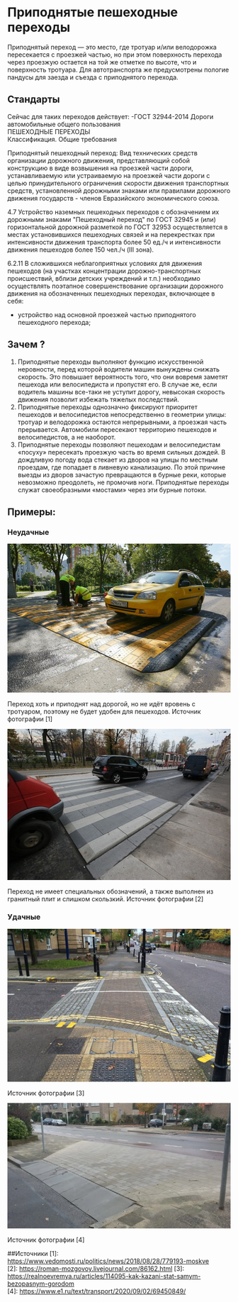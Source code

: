 # Приподнятые пешеходные переходы

Приподнятый переход — это место, где тротуар и/или велодорожка пересекается с проезжей частью, но при этом поверхность перехода через проезжую остается на той же отметке по высоте, что и поверхность тротуара. Для автотранспорта же предусмотрены пологие пандусы для заезда и съезда с приподнятого перехода.

## Стандарты

Сейчас для таких переходов действует: 
-ГОСТ 32944-2014
Дороги автомобильные общего пользования    
ПЕШЕХОДНЫЕ ПЕРЕХОДЫ   
Классификация. Общие требования

Приподнятый пешеходный переход: Вид технических средств организации дорожного движения, представляющий собой конструкцию в виде возвышения на проезжей части дороги, устанавливаемую или устраиваемую на проезжей части дороги с целью принудительного ограничения скорости движения транспортных средств, установленной дорожными знаками или правилами дорожного движения государств - членов Евразийского экономического союза.

4.7 Устройство наземных пешеходных переходов с обозначением их дорожными знаками "Пешеходный переход" по ГОСТ 32945 и (или) горизонтальной дорожной разметкой по ГОСТ 32953 осуществляется в местах установившихся пешеходных связей и на перекрестках при интенсивности движения транспорта более 50 ед./ч и интенсивности движения пешеходов более 150 чел./ч (III зона).

6.2.11 В сложившихся неблагоприятных условиях для движения пешеходов (на участках концентрации дорожно-транспортных происшествий, вблизи детских учреждений и т.п.) необходимо осуществлять поэтапное совершенствование организации дорожного движения на обозначенных пешеходных переходах, включающее в себя:
- устройство над основной проезжей частью приподнятого пешеходного перехода;

## Зачем ?

1. Приподнятые переходы выполняют функцию искусственной неровности, перед которой водители машин вынуждены снижать скорость. Это повышает вероятность того, что они вовремя заметят пешехода или велосипедиста и пропустят его. В случае же, если водитель машины все-таки не уступит дорогу, невысокая скорость движения позволит избежать тяжелых последствий.
2. Приподнятые переходы однозначно фиксируют приоритет пешеходов и велосипедистов непосредственно в геометрии улицы: тротуар и велодорожка остаются непрерывными, а проезжая часть прерывается. Автомобили пересекают территорию пешеходов и велосипедистов, а не наоборот.
3. Приподнятые переходы позволяют пешеходам и велосипедистам «посуху» пересекать проезжую часть во время сильных дождей. В дождливую погоду вода стекает из дворов на улицы по местным проездам, где попадает в ливневую канализацию. По этой причине выезды из дворов зачастую превращаются в бурные реки, которые невозможно преодолеть, не промочив ноги. Приподнятые переходы служат своеобразными «мостами» через эти бурные потоки.

## Примеры:

### Неудачные
![Приподнятый переход в Москве](Elevated_crosswalks/bad1.png "Приподнятый переход в Москве ")

Переход хоть и приподнят над дорогой, но не идёт вровень с тротуаром, поэтому не будет удобен для пешеходов. 
Источник фотографии [1]

![Приподнятый переход в Санкт-Петербурге](Elevated_crosswalks/bad2.png "Приподнятый переход в Санкт-Петербурге")

Переход не имеет специальных обозначений, а также выполнен из гранитный плит и слишком скользкий. 
Источник фотографии [2]

### Удачные

![Приподнятый переход вместе с рельефным покрытием Казань](Elevated_crosswalks/good1.png "Приподнятый переход вместе с рельефным покрытием Казань")

Источник фотографии [3]


![Приподнятый переход в Утрехте, Нидерланды](Elevated_crosswalks/good2.png "Приподнятый переход в Утрехте, Нидерланды")

Источник фотографии [4]

##Источники
[1]: https://www.vedomosti.ru/politics/news/2018/08/28/779193-moskve   
[2]: https://roman-mozgovoy.livejournal.com/86162.html 
[3]: https://realnoevremya.ru/articles/114095-kak-kazani-stat-samym-bezopasnym-gorodom    
[4]: https://www.e1.ru/text/transport/2020/09/02/69450849/
